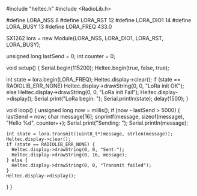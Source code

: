 #include "heltec.h"
#include <RadioLib.h>

#define LORA_NSS   8
#define LORA_RST   12
#define LORA_DIO1  14
#define LORA_BUSY  13
#define LORA_FREQ  433.0

SX1262 lora = new Module(LORA_NSS, LORA_DIO1, LORA_RST, LORA_BUSY);

unsigned long lastSend = 0;
int counter = 0;

void setup() {
  Serial.begin(115200);
  Heltec.begin(true, false, true);

  int state = lora.begin(LORA_FREQ);
  Heltec.display->clear();
  if (state == RADIOLIB_ERR_NONE) Heltec.display->drawString(0, 0, "LoRa init OK");
  else Heltec.display->drawString(0, 0, "LoRa init Fail");
  Heltec.display->display();
  Serial.print("LoRa begin: "); Serial.println(state);
  delay(1500);
}

void loop() {
  unsigned long now = millis();
  if (now - lastSend > 5000) {
    lastSend = now;
    char message[16];
    snprintf(message, sizeof(message), "Hello %d", counter++);
    Serial.print("Sending: "); Serial.println(message);

    int state = lora.transmit((uint8_t*)message, strlen(message));
    Heltec.display->clear();
    if (state == RADIOLIB_ERR_NONE) {
      Heltec.display->drawString(0, 0, "Sent:");
      Heltec.display->drawString(0, 16, message);
    } else {
      Heltec.display->drawString(0, 0, "Transmit failed");
    }
    Heltec.display->display();
  }
}
